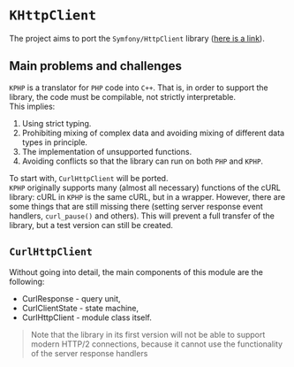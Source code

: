 # `KHttpClient`
The project aims to port the `Symfony/HttpClient` library ([here is a link](https://symfony.com/doc/current/http_client.html)). 

## Main problems and challenges
`KPHP` is a translator for `PHP` code into `C++`. That is, in order to support the library, the code must be compilable, not strictly interpretable.\
This implies:
1. Using strict typing.
2. Prohibiting mixing of complex data and avoiding mixing of different data types in principle.
3. The implementation of unsupported functions.
4. Avoiding conflicts so that the library can run on both `PHP` and `KPHP`.

To start with, `CurlHttpClient` will be ported. \
`KPHP` originally supports many (almost all necessary) functions of the cURL library: cURL in `KPHP` is the same cURL, but in a wrapper. However, there are some things that are still missing there (setting server response event handlers, `curl_pause()` and others). This will prevent a full transfer of the library, but a test version can still be created.
## `CurlHttpClient`
Without going into detail, the main components of this module are the following:
* CurlResponse - query unit,
* CurlClientState - state machine,
* CurlHttpClient - module class itself.

> Note that the library in its first version will not be able to support modern HTTP/2 connections, because it cannot use the functionality of the server response handlers
